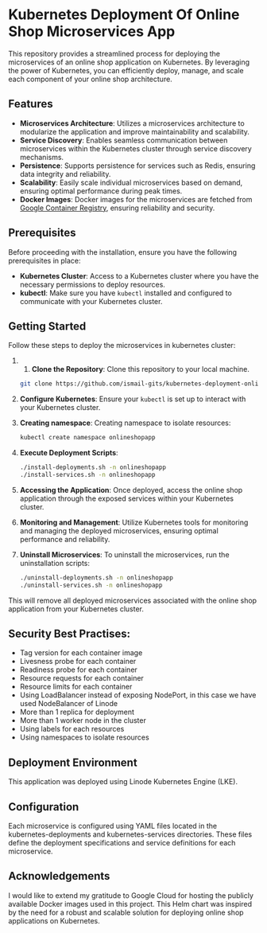 # Kubernetes Deployment Of Online Shop Microservices App

This repository provides a streamlined process for deploying the microservices of an online shop application on Kubernetes. By leveraging the power of Kubernetes, you can efficiently deploy, manage, and scale each component of your online shop architecture.

## Features

- **Microservices Architecture**: Utilizes a microservices architecture to modularize the application and improve maintainability and scalability.
- **Service Discovery**: Enables seamless communication between microservices within the Kubernetes cluster through service discovery mechanisms.
- **Persistence**: Supports persistence for services such as Redis, ensuring data integrity and reliability.
- **Scalability**: Easily scale individual microservices based on demand, ensuring optimal performance during peak times.
- **Docker Images**: Docker images for the microservices are fetched from [Google Container Registry](https://console.cloud.google.com/gcr/images/google-samples/GLOBAL/microservices-demo), ensuring reliability and security.

## Prerequisites
Before proceeding with the installation, ensure you have the following prerequisites in place:

- **Kubernetes Cluster**: Access to a Kubernetes cluster where you have the necessary permissions to deploy resources.
- **kubectl**: Make sure you have `kubectl` installed and configured to communicate with your Kubernetes cluster.

## Getting Started
Follow these steps to deploy the microservices in kubernetes cluster:

1. 1. **Clone the Repository**: Clone this repository to your local machine.

   ```bash
   git clone https://github.com/ismail-gits/kubernetes-deployment-online-shop-microservices-app.git
   ```

2. **Configure Kubernetes**: Ensure your `kubectl` is set up to interact with your Kubernetes cluster.

3. **Creating namespace**: Creating namespace to isolate resources:

    ```bash
    kubectl create namespace onlineshopapp
    ```

4. **Execute Deployment Scripts**:

    ```bash
    ./install-deployments.sh -n onlineshopapp
    ./install-services.sh -n onlineshopapp
    ```

5. **Accessing the Application**: Once deployed, access the online shop application through the exposed services within your Kubernetes cluster.

6. **Monitoring and Management**: Utilize Kubernetes tools for monitoring and managing the deployed microservices, ensuring optimal performance and reliability.

7. **Uninstall Microservices**: To uninstall the microservices, run the uninstallation scripts:

    ```bash
    ./uninstall-deployments.sh -n onlineshopapp
    ./uninstall-services.sh -n onlineshopapp
    ```

This will remove all deployed microservices associated with the online shop application from your Kubernetes cluster.

## Security Best Practises:
- Tag version for each container image
- Livesness probe for each container
- Readiness probe for each container
- Resource requests for each container
- Resource limits for each container
- Using LoadBalancer instead of exposing NodePort, in this case we have used NodeBalancer of Linode
- More than 1 replica for deployment
- More than 1 worker node in the cluster
- Using labels for each resources
- Using namespaces to isolate resources

## Deployment Environment
This application was deployed using Linode Kubernetes Engine (LKE).

## Configuration
Each microservice is configured using YAML files located in the kubernetes-deployments and kubernetes-services directories. These files define the deployment specifications and service definitions for each microservice.

## Acknowledgements
I would like to extend my gratitude to Google Cloud for hosting the publicly available Docker images used in this project. This Helm chart was inspired by the need for a robust and scalable solution for deploying online shop applications on Kubernetes.
